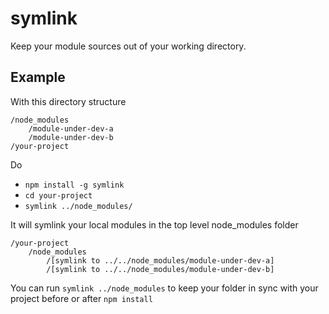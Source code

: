 # symlink

Keep your module sources out of your working directory.

## Example

With this directory structure

```
/node_modules
	/module-under-dev-a
	/module-under-dev-b
/your-project
```

Do

- `npm install -g symlink`
- `cd your-project`
- `symlink ../node_modules/`

It will symlink your local modules in the top level node_modules folder

```
/your-project
	/node_modules
		/[symlink to ../../node_modules/module-under-dev-a]
		/[symlink to ../../node_modules/module-under-dev-b]
```

You can run `symlink ../node_modules` to keep your folder in sync with your project before or after `npm install`
